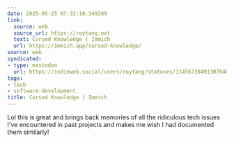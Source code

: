 ```yaml
---
date: 2025-05-25 07:32:18.349289
link:
  source: web
  source_url: https://roytang.net
  text: Cursed Knowledge | Immich
  url: https://immich.app/cursed-knowledge/
source: web
syndicated:
- type: mastodon
  url: https://indieweb.social/users/roytang/statuses/114567304913078402
tags:
- tech
- software-development
title: Cursed Knowledge | Immich
---
```


Lol this is great and brings back memories of all the ridiculous tech issues I've encountered in past projects and makes me wish I had documented them similarly!